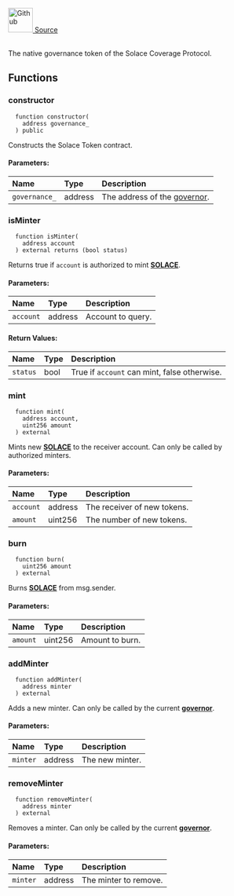 <a href="https://github.com/solace-fi/solace-core/blob/main/contracts/SOLACE.sol"><img src="/img/github.svg" alt="Github" width="50px"/> Source</a><br/><br/>

The native governance token of the Solace Coverage Protocol.


## Functions
### constructor
```solidity
  function constructor(
    address governance_
  ) public
```
Constructs the Solace Token contract.


#### Parameters:
| Name | Type | Description                                                          |
| :--- | :--- | :------------------------------------------------------------------- |
|`governance_` | address | The address of the [governor](/docs/protocol/governance).

### isMinter
```solidity
  function isMinter(
    address account
  ) external returns (bool status)
```
Returns true if `account` is authorized to mint [**SOLACE**](./SOLACE).


#### Parameters:
| Name | Type | Description                                                          |
| :--- | :--- | :------------------------------------------------------------------- |
|`account` | address | Account to query.

#### Return Values:
| Name                           | Type          | Description                                                                  |
| :----------------------------- | :------------ | :--------------------------------------------------------------------------- |
|`status`| bool | True if `account` can mint, false otherwise.
### mint
```solidity
  function mint(
    address account,
    uint256 amount
  ) external
```
Mints new [**SOLACE**](./SOLACE) to the receiver account.
Can only be called by authorized minters.


#### Parameters:
| Name | Type | Description                                                          |
| :--- | :--- | :------------------------------------------------------------------- |
|`account` | address | The receiver of new tokens.
|`amount` | uint256 | The number of new tokens.

### burn
```solidity
  function burn(
    uint256 amount
  ) external
```
Burns [**SOLACE**](./SOLACE) from msg.sender.


#### Parameters:
| Name | Type | Description                                                          |
| :--- | :--- | :------------------------------------------------------------------- |
|`amount` | uint256 | Amount to burn.

### addMinter
```solidity
  function addMinter(
    address minter
  ) external
```
Adds a new minter.
Can only be called by the current [**governor**](/docs/protocol/governance).


#### Parameters:
| Name | Type | Description                                                          |
| :--- | :--- | :------------------------------------------------------------------- |
|`minter` | address | The new minter.

### removeMinter
```solidity
  function removeMinter(
    address minter
  ) external
```
Removes a minter.
Can only be called by the current [**governor**](/docs/protocol/governance).


#### Parameters:
| Name | Type | Description                                                          |
| :--- | :--- | :------------------------------------------------------------------- |
|`minter` | address | The minter to remove.

